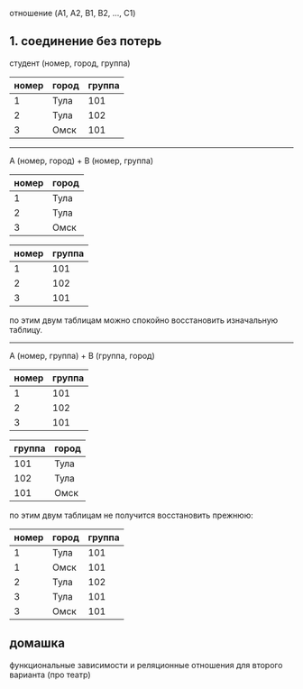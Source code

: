 отношение (A1, A2, B1, B2, ..., C1)

## 1. соединение без потерь
студент (номер, город, группа)

| номер | город | группа |
| ----- | ----- | ------ |
| 1     | Тула  | 101    |
| 2     | Тула  | 102    |
| 3     | Омск  | 101    | 

---

A (номер, город) + B (номер, группа)

| номер | город |
| ----- | ----- |
| 1     | Тула  |
| 2     | Тула  |
| 3     | Омск  |

| номер | группа |
| ----- | ------ |
| 1     | 101    |
| 2     | 102    |
| 3     | 101    |

по этим двум таблицам можно спокойно восстановить изначальную таблицу.

---

A (номер, группа) + B (группа, город)

| номер | группа |
| ----- | ------ |
| 1     | 101    |
| 2     | 102    |
| 3     | 101    |

| группа | город |
| ------ | ----- |
| 101    | Тула  |
| 102    | Тула  |
| 101    | Омск  |

по этим двум таблицам не получится восстановить прежнюю:

| номер | город | группа |
| ----- | ----- | ------ |
| 1     | Тула  | 101    |
| 1     | Омск  | 101    |
| 2     | Тула  | 102    |
| 3     | Тула  | 101    |
| 3     | Омск  | 101    | 


## домашка
функциональные зависимости и реляционные отношения для второго варианта (про театр)